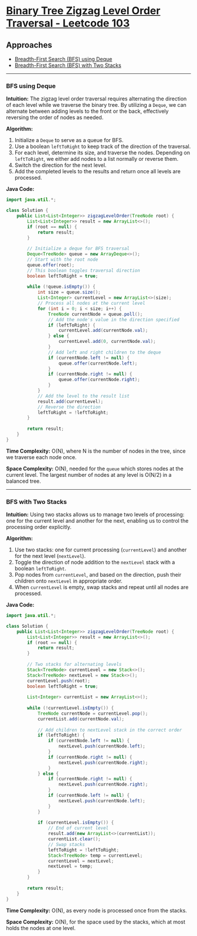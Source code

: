 # [Binary Tree Zigzag Level Order Traversal - Leetcode 103](https://leetcode.com/problems/binary-tree-zigzag-level-order-traversal/)

## Approaches
- [Breadth-First Search (BFS) using Deque](#bfs-using-deque)
- [Breadth-First Search (BFS) with Two Stacks](#bfs-with-two-stacks)

---

### BFS using Deque

**Intuition:**
The zigzag level order traversal requires alternating the direction of each level while we traverse the binary tree. By utilizing a `Deque`, we can alternate between adding levels to the front or the back, effectively reversing the order of nodes as needed.

**Algorithm:**
1. Initialize a `Deque` to serve as a queue for BFS.
2. Use a boolean `leftToRight` to keep track of the direction of the traversal.
3. For each level, determine its size, and traverse the nodes. Depending on `leftToRight`, we either add nodes to a list normally or reverse them.
4. Switch the direction for the next level.
5. Add the completed levels to the results and return once all levels are processed.

**Java Code:**
```java
import java.util.*;

class Solution {
    public List<List<Integer>> zigzagLevelOrder(TreeNode root) {
        List<List<Integer>> result = new ArrayList<>();
        if (root == null) {
            return result;
        }
        
        // Initialize a deque for BFS traversal
        Deque<TreeNode> queue = new ArrayDeque<>();
        // Start with the root node
        queue.offer(root);
        // This boolean toggles traversal direction
        boolean leftToRight = true;
        
        while (!queue.isEmpty()) {
            int size = queue.size();
            List<Integer> currentLevel = new ArrayList<>(size);
            // Process all nodes at the current level
            for (int i = 0; i < size; i++) {
                TreeNode currentNode = queue.poll();
                // Add the node's value in the direction specified
                if (leftToRight) {
                    currentLevel.add(currentNode.val);
                } else {
                    currentLevel.add(0, currentNode.val);
                }
                // Add left and right children to the deque
                if (currentNode.left != null) {
                    queue.offer(currentNode.left);
                }
                if (currentNode.right != null) {
                    queue.offer(currentNode.right);
                }
            }
            // Add the level to the result list
            result.add(currentLevel);
            // Reverse the direction
            leftToRight = !leftToRight;
        }
        
        return result;
    }
}
```

**Time Complexity:** O(N), where N is the number of nodes in the tree, since we traverse each node once.

**Space Complexity:** O(N), needed for the `queue` which stores nodes at the current level. The largest number of nodes at any level is O(N/2) in a balanced tree.

---

### BFS with Two Stacks

**Intuition:**
Using two stacks allows us to manage two levels of processing: one for the current level and another for the next, enabling us to control the processing order explicitly.

**Algorithm:**
1. Use two stacks: one for current processing (`currentLevel`) and another for the next level (`nextLevel`).
2. Toggle the direction of node addition to the `nextLevel` stack with a boolean `leftToRight`.
3. Pop nodes from `currentLevel`, and based on the direction, push their children onto `nextLevel` in appropriate order.
4. When `currentLevel` is empty, swap stacks and repeat until all nodes are processed.

**Java Code:**
```java
import java.util.*;

class Solution {
    public List<List<Integer>> zigzagLevelOrder(TreeNode root) {
        List<List<Integer>> result = new ArrayList<>();
        if (root == null) {
            return result;
        }
        
        // Two stacks for alternating levels
        Stack<TreeNode> currentLevel = new Stack<>();
        Stack<TreeNode> nextLevel = new Stack<>();
        currentLevel.push(root);
        boolean leftToRight = true;
        
        List<Integer> currentList = new ArrayList<>();
        
        while (!currentLevel.isEmpty()) {
            TreeNode currentNode = currentLevel.pop();
            currentList.add(currentNode.val);
            
            // Add children to nextLevel stack in the correct order
            if (leftToRight) {
                if (currentNode.left != null) {
                    nextLevel.push(currentNode.left);
                }
                if (currentNode.right != null) {
                    nextLevel.push(currentNode.right);
                }
            } else {
                if (currentNode.right != null) {
                    nextLevel.push(currentNode.right);
                }
                if (currentNode.left != null) {
                    nextLevel.push(currentNode.left);
                }
            }
            
            if (currentLevel.isEmpty()) {
                // End of current level
                result.add(new ArrayList<>(currentList));
                currentList.clear();
                // Swap stacks
                leftToRight = !leftToRight;
                Stack<TreeNode> temp = currentLevel;
                currentLevel = nextLevel;
                nextLevel = temp;
            }
        }
        
        return result;
    }
}
```

**Time Complexity:** O(N), as every node is processed once from the stacks.

**Space Complexity:** O(N), for the space used by the stacks, which at most holds the nodes at one level.


